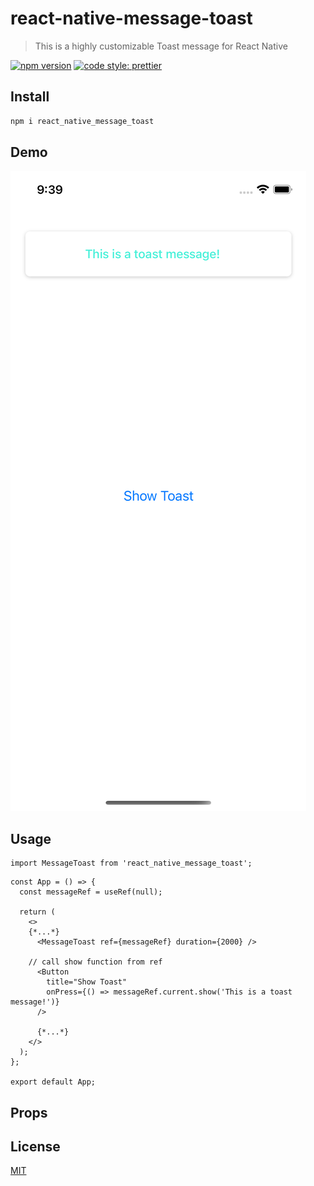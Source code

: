 # react-native-message-toast

> This is a highly customizable Toast message for React Native

[![npm version](https://badge.fury.io/js/react_native_message_toast.svg)](//npmjs.com/package/react_native_message_toast)
[![code style: prettier](https://img.shields.io/badge/code_style-prettier-ff69b4.svg?style=flat-square)](https://github.com/prettier/prettier)

## Install

```bash
npm i react_native_message_toast
```

## Demo

![Alt Demo](/asset/Demo.png?raw=true 'Demo')

## Usage

```
import MessageToast from 'react_native_message_toast';
```

```
const App = () => {
  const messageRef = useRef(null);

  return (
    <>
    {*...*}
      <MessageToast ref={messageRef} duration={2000} />

    // call show function from ref
      <Button
        title="Show Toast"
        onPress={() => messageRef.current.show('This is a toast message!')}
      />

      {*...*}
    </>
  );
};

export default App;
```

## Props

## License

[MIT](http://vjpr.mit-license.org)

[npm-image]: https://img.shields.io/npm/v/live-xxx.svg
[npm-url]: https://npmjs.org/package/live-xxx
[travis-image]: https://img.shields.io/travis/live-js/live-xxx/master.svg
[travis-url]: https://travis-ci.org/live-js/live-xxx
[coveralls-image]: https://img.shields.io/coveralls/live-js/live-xxx/master.svg
[coveralls-url]: https://coveralls.io/r/live-js/live-xxx?branch=master
